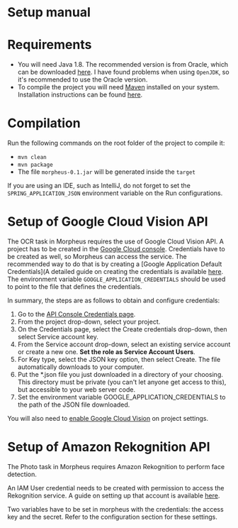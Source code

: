 Setup manual
============

# Requirements

* You will need Java 1.8. The recommended version is from Oracle, which can be downloaded [here](http://www.oracle.com/technetwork/java/javase/downloads/jdk8-downloads-2133151.html). I have found problems when using `OpenJDK`, so it's recommended to use the Oracle version.
* To compile the project you will need [Maven](https://maven.apache.org/) installed on your system. Installation instructions can be found [here](https://maven.apache.org/install.html).

# Compilation

Run the following commands on the root folder of the project to compile it:

* `mvn clean`
* `mvn package`
* The file `morpheus-0.1.jar` will be generated inside the `target`

If you are using an IDE, such as IntelliJ, do not forget to set the `SPRING_APPLICATION_JSON` environment variable on the Run configurations.

# Setup of Google Cloud Vision API
The OCR task in Morpheus requires the use of Google Cloud Vision API.
A project has to be created in the [Google Cloud console](https://console.cloud.google.com).
Credentials have to be created as well, so Morpheus can access the service.
The recommended way to do that is by creating a [Google Application Default Credentials](A detailed guide on creating the credentials is available [here](https://cloud.google.com/docs/authentication#getting_credentials_for_server-centric_flow).
The environment variable `GOOGLE_APPLICATION_CREDENTIALS` should be used to point to the file that defines the credentials.

In summary, the steps are as follows to obtain and configure credentials:
1. Go to the [API Console Credentials page](https://console.developers.google.com/project/_/apis/credentials).
2. From the project drop-down, select your project.
3. On the Credentials page, select the Create credentials drop-down, then select Service account key.
4. From the Service account drop-down, select an existing service account or create a new one. **Set the role as Service Account Users**.
5. For Key type, select the JSON key option, then select Create. The file automatically downloads to your computer.
6. Put the *.json file you just downloaded in a directory of your choosing. This directory must be private (you can't let anyone get access to this), but accessible to your web server code.
7. Set the environment variable GOOGLE_APPLICATION_CREDENTIALS to the path of the JSON file downloaded.

You will also need to [enable Google Cloud Vision](https://cloud.google.com/vision/docs/before-you-begin?hl=pt) on project settings.

# Setup of Amazon Rekognition API
The Photo task in Morpheus requires Amazon Rekognition to perform face detection.

An IAM User credential needs to be created with permission to access the Rekognition service.
A guide on setting up that account is available [here](https://docs.aws.amazon.com/rekognition/latest/dg/setting-up.html#setting-up-iam).

Two variables have to be set in morpheus with the credentials: the access key and the secret.
Refer to the configuration section for these settings.
